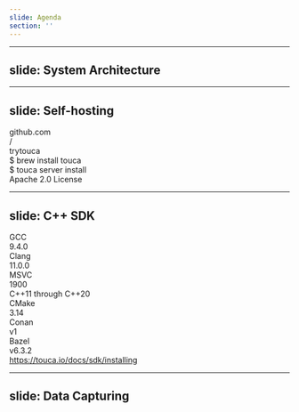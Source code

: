```yaml
---
slide: Agenda
section: ''
---
```


<Agenda section="tooling" />

---
slide: System Architecture
---

<div class="grid place-content-center w-3/4 mx-auto">
  <LightOrDark>
    <template #dark>
      <img src="/images/system-architecture-sm-dark.svg" />
    </template>
    <template #light>
      <img src="/images/system-architecture-sm-light.svg" />
    </template>
  </LightOrDark>
</div>

---
slide: Self-hosting
---

<div class="grid grid-cols-3 gap-6">
  <div class="grid place-content-around space-y-4">
    <div class="flex items-center justify-center space-x-1">
      <div class="text-xl">github.com</div>
      <div>/</div>
      <div class="text-2xl font-bold">trytouca</div>
    </div>
    <div class="grid">
      <div class="font-mono wsl-card p-4">
        $ brew install touca<br />
        $ touca server install
      </div>
    </div>
    <div class="flex items-center space-x-2 justify-center">
      <div><heroicons-check-badge class="text-green-500" /></div>
      <div>Apache 2.0 License</div>
    </div>
  </div>
  <div class="col-span-2 grid place-content-center">
    <LightOrDark>
      <template #dark>
        <img src="/images/touca-cli-server-install.dark.gif" class="rounded-xl" />
      </template>
      <template #light>
        <img src="/images/touca-cli-server-install.light.gif" class="rounded-xl" />
      </template>
    </LightOrDark>
  </div>
</div>

---
slide: C++ SDK
---

<div class="grid grid-cols-2 gap-12">
  <div class="grid grid-cols-3 gap-2">
    <div class="wsl-card grid place-content-center"><div>GCC</div><div class="text-xs text-center">9.4.0</div></div>
    <div class="wsl-card grid place-content-center"><div>Clang</div><div class="text-xs text-center">11.0.0</div></div>
    <div class="wsl-card grid place-content-center"><div>MSVC</div><div class="text-xs text-center">1900</div></div>
    <div class="wsl-card grid place-content-center col-span-3">C++11 through C++20</div>
    <div class="wsl-card grid place-content-center"><div>CMake</div><div class="text-xs text-center">3.14</div></div>
    <div class="wsl-card grid place-content-center"><div>Conan</div><div class="text-xs text-center">v1</div></div>
    <div class="wsl-card grid place-content-center"><div>Bazel</div><div class="text-xs text-center">v6.3.2</div></div>
  </div>
  <div class="grid place-content-center space-y-2">
    <LightOrDark>
      <template #dark>
        <img src="/images/touca-sdk-install-dark.svg" class="rounded-xl" />
      </template>
      <template #light>
        <img src="/images/touca-sdk-install-light.svg" class="rounded-xl" />
      </template>
    </LightOrDark>
    <div class="text-right text-sm"><a href="https://touca.io/docs/sdk/installing" target="_blank" rel="noreferrer">https://touca.io/docs/sdk/installing</a></div>
  </div>
</div>

---
slide: Data Capturing
---

